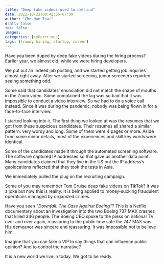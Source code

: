 ```yaml
---
title: "Deep fake videos used to defraud"
date: 2022-10-21T00:42:36-07:00
author: "Cho-Nan Tsai"
draft: false
toc: false
images:
categories: [cybercrimes]
tags: [fraud, hiring, startup, career]
---
```

Have you been duped by deep fake videos during the hiring process? Earlier year, we almost did, while we were hiring developers.

We put out an Indeed job posting, and we started getting job inquiries almost right away. After we started screening, junior screeners reported seeing something odd.

Some said that candidates’ enunciation did not match the shape of mouths in the Zoom video. Some complained the lag was so bad that it was impossible to conduct a video interview. So we had to do a voice call instead. Since it was during the pandemic, nobody was being flown in for a face-to-face interview.

I started looking into it. The first thing we looked at was the resumes that we got from these suspicious candidates. Their resumes all shared a similar pattern: very wordy and long. Some of them were 4 pages or more. Aside from some minor details, most of the experiences and skill key words were identical.

Some of the candidates made it through the automated screening software. The software captured IP addresses so that gave us another data point. Many candidates claimed that they live in the US but the IP address’s geolocations reflected that they took the tests in Asia.

We immediately pulled the plug on the recruiting campaign.

Some of you may remember Tom Cruise deep fake videos on TikTok? It was a joke but now this is reality. It is being applied to money-sucking fraudulent operations managed by organized crimes.

Have you seen _"Downfall: The Case Against Boeing"_?  This is a Netflix documentary about an investigation into the two Boeing 737 MAX crashes that killed 346 people. The Boeing CEO spoke to the press on national TV over and over again, reassuring to the public how safe the 747 MAX was. His demeanor was sincere and reassuring. It was impossible not to believe him.

Imagine that you can fake a VIP to say things that can influence public opinion? And to control the narrative?

It is a new world we live in today. We got to be ready.